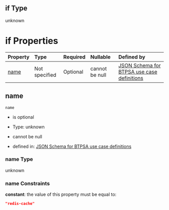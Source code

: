 ## if Type

unknown

# if Properties

| Property      | Type          | Required | Nullable       | Defined by                                                                                                                                                                                                        |
| :------------ | :------------ | :------- | :------------- | :---------------------------------------------------------------------------------------------------------------------------------------------------------------------------------------------------------------- |
| [name](#name) | Not specified | Optional | cannot be null | [JSON Schema for BTPSA use case definitions](btpsa-usecase-properties-services-items-allof-1-then-allof-97-if-properties-name.md "undefined#/properties/services/items/allOf/1/then/allOf/97/if/properties/name") |

## name



`name`

*   is optional

*   Type: unknown

*   cannot be null

*   defined in: [JSON Schema for BTPSA use case definitions](btpsa-usecase-properties-services-items-allof-1-then-allof-97-if-properties-name.md "undefined#/properties/services/items/allOf/1/then/allOf/97/if/properties/name")

### name Type

unknown

### name Constraints

**constant**: the value of this property must be equal to:

```json
"redis-cache"
```
